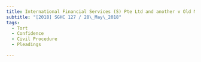 ```yaml
---
title: International Financial Services (S) Pte Ltd and another v Old Mutual International Isle of Man 
subtitle: "[2018] SGHC 127 / 28\_May\_2018"
tags:
  - Tort
  - Confidence
  - Civil Procedure
  - Pleadings

---
```


